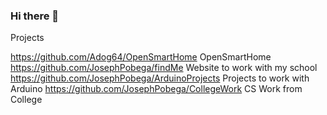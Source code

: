 ### Hi there 👋

Projects

https://github.com/Adog64/OpenSmartHome OpenSmartHome
https://github.com/JosephPobega/findMe Website to work with my school
https://github.com/JosephPobega/ArduinoProjects Projects to work with Arduino
https://github.com/JosephPobega/CollegeWork CS Work from College


